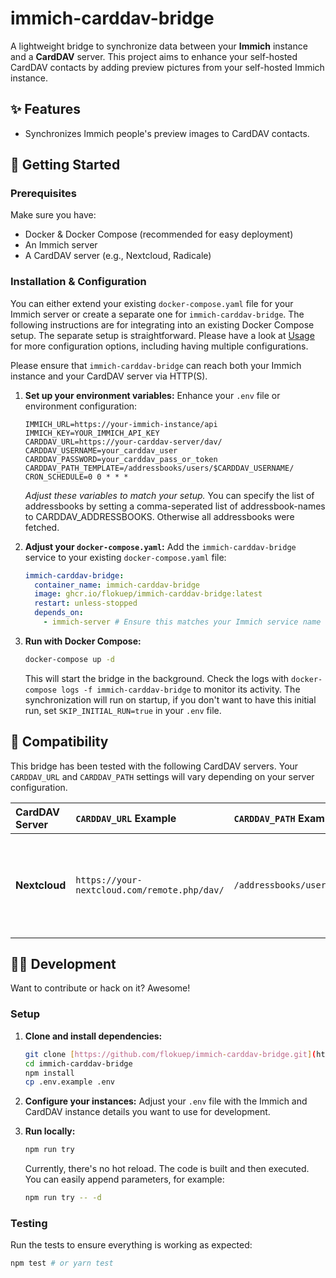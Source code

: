 # immich-carddav-bridge

A lightweight bridge to synchronize data between your **Immich** instance and a **CardDAV** server. This project aims to enhance your self-hosted CardDAV contacts by adding preview pictures from your self-hosted Immich instance.

## ✨ Features

- Synchronizes Immich people's preview images to CardDAV contacts.

## 🚀 Getting Started

### Prerequisites

Make sure you have:

- Docker & Docker Compose (recommended for easy deployment)
- An Immich server
- A CardDAV server (e.g., Nextcloud, Radicale)

### Installation & Configuration

You can either extend your existing `docker-compose.yaml` file for your Immich server or create a separate one for `immich-carddav-bridge`. The following instructions are for integrating into an existing Docker Compose setup. The separate setup is straightforward. Please have a look at [Usage](usage.md) for more configuration options, including having multiple configurations.

Please ensure that `immich-carddav-bridge` can reach both your Immich instance and your CardDAV server via HTTP(S).

1.  **Set up your environment variables:**
    Enhance your `.env` file or environment configuration:

    ```dotenv
    IMMICH_URL=https://your-immich-instance/api
    IMMICH_KEY=YOUR_IMMICH_API_KEY
    CARDDAV_URL=https://your-carddav-server/dav/
    CARDDAV_USERNAME=your_carddav_user
    CARDDAV_PASSWORD=your_carddav_pass_or_token
    CARDDAV_PATH_TEMPLATE=/addressbooks/users/$CARDDAV_USERNAME/
    CRON_SCHEDULE=0 0 * * *
    ```

    _Adjust these variables to match your setup._ You can specify the list of addressbooks by setting a comma-seperated list of addressbook-names to CARDDAV_ADDRESSBOOKS. Otherwise all addressbooks were fetched.

2.  **Adjust your `docker-compose.yaml`:**
    Add the `immich-carddav-bridge` service to your existing `docker-compose.yaml` file:

    ```yaml
    immich-carddav-bridge:
      container_name: immich-carddav-bridge
      image: ghcr.io/flokuep/immich-carddav-bridge:latest
      restart: unless-stopped
      depends_on:
        - immich-server # Ensure this matches your Immich service name
    ```

3.  **Run with Docker Compose:**
    ```bash
    docker-compose up -d
    ```
    This will start the bridge in the background. Check the logs with `docker-compose logs -f immich-carddav-bridge` to monitor its activity. The synchronization will run on startup, if you don't want to have this initial run, set `SKIP_INITIAL_RUN=true` in your `.env` file.

## 🤝 Compatibility

This bridge has been tested with the following CardDAV servers. Your `CARDDAV_URL` and `CARDDAV_PATH` settings will vary depending on your server configuration.

| CardDAV Server | `CARDDAV_URL` Example                        | `CARDDAV_PATH` Example                   | Notes                                            |
| :------------- | :------------------------------------------- | :--------------------------------------- | :----------------------------------------------- |
| **Nextcloud**  | `https://your-nextcloud.com/remote.php/dav/` | `/addressbooks/users/$CARDDAV_USERNAME/` | Ensure your user has access to the address book. |

## 🧑‍💻 Development

Want to contribute or hack on it? Awesome!

### Setup

1.  **Clone and install dependencies:**

    ```bash
    git clone [https://github.com/flokuep/immich-carddav-bridge.git](https://github.com/flokuep/immich-carddav-bridge.git)
    cd immich-carddav-bridge
    npm install
    cp .env.example .env
    ```

2.  **Configure your instances:**
    Adjust your `.env` file with the Immich and CardDAV instance details you want to use for development.

3.  **Run locally:**

    ```bash
    npm run try
    ```

    Currently, there's no hot reload. The code is built and then executed. You can easily append parameters, for example:

    ```bash
    npm run try -- -d
    ```

### Testing

Run the tests to ensure everything is working as expected:

```bash
npm test # or yarn test
```
